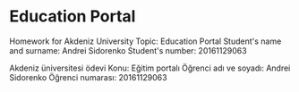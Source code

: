# Education Portal
Homework for Akdeniz University
Topic: Education Portal
Student's name and surname: Andrei Sidorenko
Student's number: 20161129063

Akdeniz üniversitesi ödevi
Konu: Eğitim portalı
Öğrenci adı ve soyadı: Andrei Sidorenko
Öğrenci numarası: 20161129063
